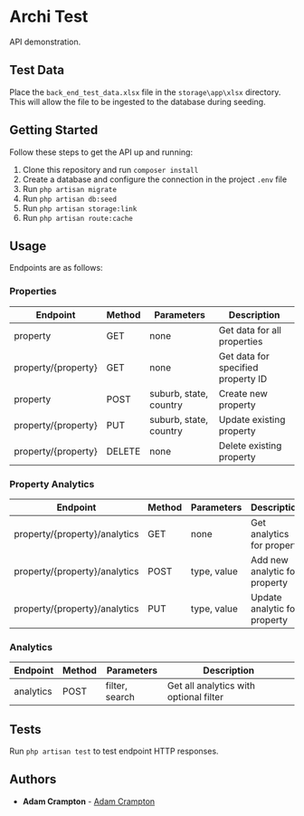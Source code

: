 # Archi Test
API demonstration.

## Test Data
Place the ``back_end_test_data.xlsx`` file in the ``storage\app\xlsx`` directory. This will allow the file to be ingested to the database during seeding.

## Getting Started
Follow these steps to get the API up and running:
1. Clone this repository and run ``composer install``
2. Create a database and configure the connection in the project ``.env`` file
3. Run ``php artisan migrate``
4. Run ``php artisan db:seed`` 
5. Run ``php artisan storage:link``
5. Run ``php artisan route:cache``


## Usage
Endpoints are as follows:

### Properties
| Endpoint            | Method | Parameters             | Description
| ------------------- | ------ | ---------------------- | ----------------------------------
| property            | GET    | none                   | Get data for all properties
| property/{property} | GET    | none                   | Get data for specified property ID
| property            | POST   | suburb, state, country | Create new property
| property/{property} | PUT    | suburb, state, country | Update existing property
| property/{property} | DELETE | none                   | Delete existing property

### Property Analytics
| Endpoint                      | Method | Parameters   | Description
| ----------------------------- | ------ | ------------ | --------------------------
| property/{property}/analytics | GET    | none         | Get analytics for property
| property/{property}/analytics | POST   | type, value  | Add new analytic for property
| property/{property}/analytics | PUT    | type, value  | Update analytic for property

### Analytics
| Endpoint            | Method | Parameters             | Description
| ------------------- | ------ | ---------------------- | --------------------------------------
| analytics           | POST   | filter, search         | Get all analytics with optional filter

## Tests
Run ``php artisan test`` to test endpoint HTTP responses.

## Authors
* **Adam Crampton** - [Adam Crampton](https://github.com/adamcrampton)
